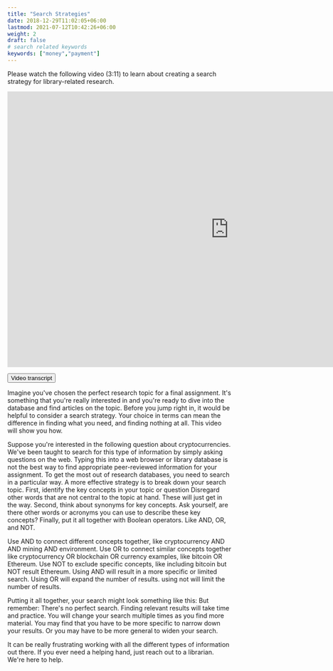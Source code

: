 ```yaml
---
title: "Search Strategies"
date: 2018-12-29T11:02:05+06:00
lastmod: 2021-07-12T10:42:26+06:00
weight: 2
draft: false
# search related keywords
keywords: ["money","payment"]
---
```


Please watch the following video (3:11) to learn about creating a search strategy for library-related research.
<iframe src="https://h5pstudio.ecampusontario.ca/h5p/23919/embed" width="994" height="620" frameborder="0" allowfullscreen="allowfullscreen"></iframe><script src="https://h5pstudio.ecampusontario.ca/modules/contrib/h5p/vendor/h5p/h5p-core/js/h5p-resizer.js" charset="UTF-8"></script>
<link rel="stylesheet" href="https://www.w3schools.com/w3css/4/w3.css">


<button onclick="myFunction('Demo1')" class="w3-btn w3-block w3-red w3-left-align">Video transcript</button>
<div id="Demo1" class="w3-container w3-hide">
<p>Imagine you've chosen the perfect research topic for a final
assignment. It's something that you're really interested in and you're ready
to dive into the database and find articles on the topic.
Before you jump right in, it would be helpful to consider a search strategy.
Your choice in terms can mean the difference
in finding what you need, and finding nothing at all. This
video will show you how.</p>
<p>Suppose you're interested in the following question about cryptocurrencies.
We've been taught to search for this type of information by simply asking
questions on the web. Typing this into a web browser
or library database is not the best way to find appropriate
peer-reviewed information for your assignment. To get the most out of research
databases, you need to search in a particular way. A more effective
strategy is to break down your search topic. First,
identify the key concepts in your topic or question
Disregard other words that are not central
to the topic at hand. These will just get in the way.
Second, think about synonyms for key concepts.
Ask yourself, are there other words or acronyms you can use
to describe these key concepts? Finally,
put it all together with Boolean operators.
Like AND, OR, and NOT.</p>
<p>Use AND to connect
different concepts together, like cryptocurrency AND
AND mining AND environment.
Use OR to connect similar concepts together like
cryptocurrency OR blockchain OR
currency examples, like bitcoin OR Ethereum.
Use NOT to exclude specific concepts,
like including bitcoin
but NOT result Ethereum. Using AND will result
in a more specific or limited search. Using OR
will expand the number of results.
using not will limit the number of results.</p>
<p>
Putting it all together, your search might look something like this:
But remember:
There's no perfect search. Finding relevant results
will take time and practice. You will change your search multiple times
as you find more material. You may find that you have to be more
specific to narrow down your results. Or you may have to be
more general to widen your search.</P>


<p>It can be really frustrating working with all the different types of
information out there. If you ever need a helping hand, just reach out
to a librarian. We're here to help.</p>

</div>

</div>
<script>
function myFunction(id) {
  var x = document.getElementById(id);
  if (x.className.indexOf("w3-show") == -1) {
    x.className += " w3-show";
  } else { 
    x.className = x.className.replace(" w3-show", "");
  }
}
</script>